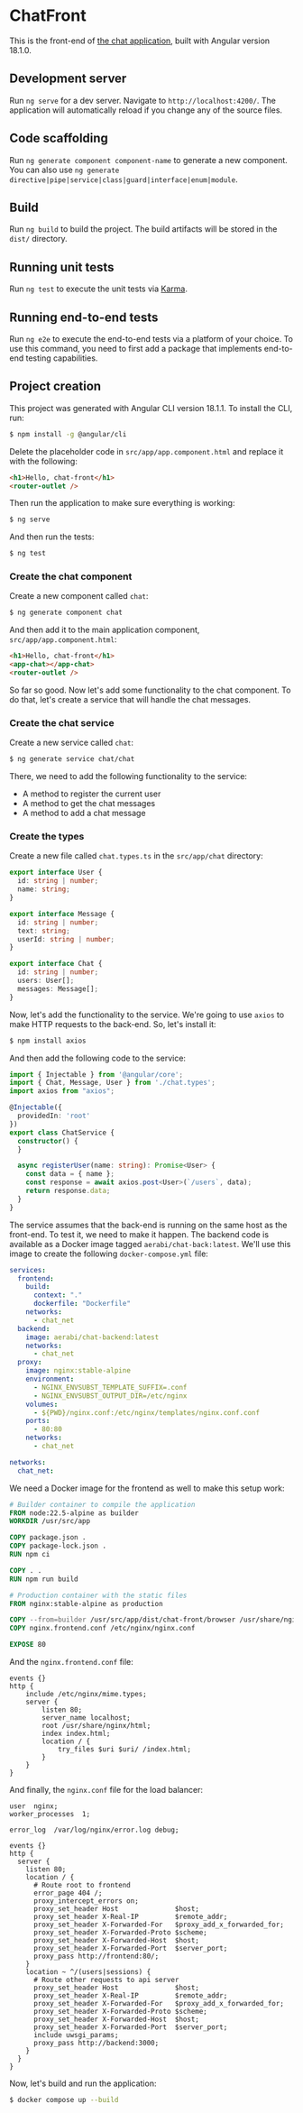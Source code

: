 # ChatFront

This is the front-end of [the chat application](https://github.com/aerabi/chat), built with Angular version 18.1.0.

## Development server

Run `ng serve` for a dev server. Navigate to `http://localhost:4200/`. The application will automatically reload if you change any of the source files.

## Code scaffolding

Run `ng generate component component-name` to generate a new component. You can also use `ng generate directive|pipe|service|class|guard|interface|enum|module`.

## Build

Run `ng build` to build the project. The build artifacts will be stored in the `dist/` directory.

## Running unit tests

Run `ng test` to execute the unit tests via [Karma](https://karma-runner.github.io).

## Running end-to-end tests

Run `ng e2e` to execute the end-to-end tests via a platform of your choice. To use this command, you need to first add a package that implements end-to-end testing capabilities.

## Project creation

This project was generated with Angular CLI version 18.1.1. To install the CLI, run:

```bash
$ npm install -g @angular/cli
```

Delete the placeholder code in `src/app/app.component.html` and replace it with the following:

```html
<h1>Hello, chat-front</h1>
<router-outlet />
```

Then run the application to make sure everything is working:

```bash
$ ng serve
```

And then run the tests:

```bash
$ ng test
```


### Create the chat component

Create a new component called `chat`:

```bash
$ ng generate component chat
```

And then add it to the main application component, `src/app/app.component.html`:

```html
<h1>Hello, chat-front</h1>
<app-chat></app-chat>
<router-outlet />
```

So far so good. Now let's add some functionality to the chat component. To do that, let's 
create a service that will handle the chat messages.

### Create the chat service

Create a new service called `chat`:

```bash
$ ng generate service chat/chat
```

There, we need to add the following functionality to the service:

- A method to register the current user
- A method to get the chat messages
- A method to add a chat message

### Create the types

Create a new file called `chat.types.ts` in the `src/app/chat` directory:

```typescript
export interface User {
  id: string | number;
  name: string;
}

export interface Message {
  id: string | number;
  text: string;
  userId: string | number;
}

export interface Chat {
  id: string | number;
  users: User[];
  messages: Message[];
}
```

Now, let's add the functionality to the service. We're going to use `axios` to make HTTP requests to the back-end. So, let's install it:

```bash
$ npm install axios
```

And then add the following code to the service:

```typescript
import { Injectable } from '@angular/core';
import { Chat, Message, User } from './chat.types';
import axios from "axios";

@Injectable({
  providedIn: 'root'
})
export class ChatService {
  constructor() {
  }

  async registerUser(name: string): Promise<User> {
    const data = { name };
    const response = await axios.post<User>(`/users`, data);
    return response.data;
  }
}
```

The service assumes that the back-end is running on the same host as the front-end. To test it, we need to make it happen.
The backend code is available as a Docker image tagged `aerabi/chat-back:latest`. We'll use this image to create the following `docker-compose.yml` file:

```yaml
services:
  frontend:
    build:
      context: "."
      dockerfile: "Dockerfile"
    networks:
      - chat_net
  backend:
    image: aerabi/chat-backend:latest
    networks:
      - chat_net
  proxy:
    image: nginx:stable-alpine
    environment:
      - NGINX_ENVSUBST_TEMPLATE_SUFFIX=.conf
      - NGINX_ENVSUBST_OUTPUT_DIR=/etc/nginx
    volumes:
      - ${PWD}/nginx.conf:/etc/nginx/templates/nginx.conf.conf
    ports:
      - 80:80
    networks:
      - chat_net

networks:
  chat_net:
```

We need a Docker image for the frontend as well to make this setup work:

```Dockerfile
# Builder container to compile the application
FROM node:22.5-alpine as builder
WORKDIR /usr/src/app

COPY package.json .
COPY package-lock.json .
RUN npm ci

COPY . .
RUN npm run build

# Production container with the static files
FROM nginx:stable-alpine as production

COPY --from=builder /usr/src/app/dist/chat-front/browser /usr/share/nginx/html
COPY nginx.frontend.conf /etc/nginx/nginx.conf

EXPOSE 80
```

And the `nginx.frontend.conf` file:

```nginx
events {}
http {
    include /etc/nginx/mime.types;
    server {
        listen 80;
        server_name localhost;
        root /usr/share/nginx/html;
        index index.html;
        location / {
            try_files $uri $uri/ /index.html;
        }
    }
}
```

And finally, the `nginx.conf` file for the load balancer:

```nginx
user  nginx;
worker_processes  1;

error_log  /var/log/nginx/error.log debug;

events {}
http {
  server {
    listen 80;
    location / {
      # Route root to frontend
      error_page 404 /;
      proxy_intercept_errors on;
      proxy_set_header Host              $host;
      proxy_set_header X-Real-IP         $remote_addr;
      proxy_set_header X-Forwarded-For   $proxy_add_x_forwarded_for;
      proxy_set_header X-Forwarded-Proto $scheme;
      proxy_set_header X-Forwarded-Host  $host;
      proxy_set_header X-Forwarded-Port  $server_port;
      proxy_pass http://frontend:80/;
    }
    location ~ ^/(users|sessions) {
      # Route other requests to api server
      proxy_set_header Host              $host;
      proxy_set_header X-Real-IP         $remote_addr;
      proxy_set_header X-Forwarded-For   $proxy_add_x_forwarded_for;
      proxy_set_header X-Forwarded-Proto $scheme;
      proxy_set_header X-Forwarded-Host  $host;
      proxy_set_header X-Forwarded-Port  $server_port;
      include uwsgi_params;
      proxy_pass http://backend:3000;
    }
  }
}
```

Now, let's build and run the application:

```bash
$ docker compose up --build
```
